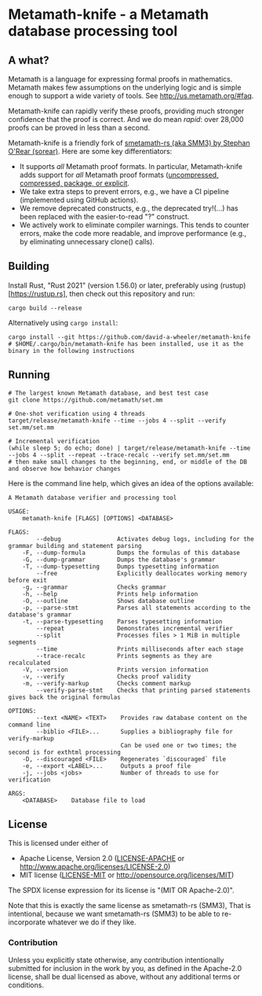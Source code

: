# Metamath-knife - a Metamath database processing tool

## A what?

Metamath is a language for expressing formal proofs in mathematics. Metamath makes few assumptions on the underlying logic and is simple enough to support a wide variety of tools.
See http://us.metamath.org/#faq.

Metamath-knife can rapidly verify these proofs, providing much stronger confidence that the proof is correct. And we do mean *rapid*: over 28,000 proofs can be proved in less than a second.

Metamath-knife is a friendly fork of 
[smetamath-rs (aka SMM3) by Stephan O'Rear (sorear)](https://github.com/sorear/smetamath-rs). Here are some key differentiators:

* It supports *all* Metamath proof formats. In particular, Metamath-knife
  adds support for *all* Metamath proof formats
  (<a href="https://groups.google.com/g/metamath/c/xCUNA2ttHew/m/RXSNzdovBAAJ">uncompressed, compressed, package, or explicit</a>.
* We take extra steps to prevent errors, e.g., we have a CI pipeline
  (implemented using GitHub actions).
* We remove deprecated constructs, e.g., the deprecated try!(...)
  has been replaced with the easier-to-read "?" construct.
* We actively work to eliminate compiler warnings. This tends to
  counter errors, make the code more readable, and improve performance
  (e.g., by eliminating unnecessary clone() calls).

## Building

Install Rust, "Rust 2021" (version 1.56.0) or later, preferably using (rustup)[https://rustup.rs], then check out this repository and run:

    cargo build --release

Alternatively using `cargo install`:

    cargo install --git https://github.com/david-a-wheeler/metamath-knife
    # $HOME/.cargo/bin/metamath-knife has been installed, use it as the binary in the following instructions

## Running

    # The largest known Metamath database, and best test case
    git clone https://github.com/metamath/set.mm

    # One-shot verification using 4 threads
    target/release/metamath-knife --time --jobs 4 --split --verify set.mm/set.mm

    # Incremental verification
    (while sleep 5; do echo; done) | target/release/metamath-knife --time --jobs 4 --split --repeat --trace-recalc --verify set.mm/set.mm
    # then make small changes to the beginning, end, or middle of the DB and observe how behavior changes

Here is the command line help, which gives an idea of the options available:
```
A Metamath database verifier and processing tool

USAGE:
    metamath-knife [FLAGS] [OPTIONS] <DATABASE>

FLAGS:
        --debug                Activates debug logs, including for the grammar building and statement parsing
    -F, --dump-formula         Dumps the formulas of this database
    -G, --dump-grammar         Dumps the database's grammar
    -T, --dump-typesetting     Dumps typesetting information
        --free                 Explicitly deallocates working memory before exit
    -g, --grammar              Checks grammar
    -h, --help                 Prints help information
    -O, --outline              Shows database outline
    -p, --parse-stmt           Parses all statements according to the database's grammar
    -t, --parse-typesetting    Parses typesetting information
        --repeat               Demonstrates incremental verifier
        --split                Processes files > 1 MiB in multiple segments
        --time                 Prints milliseconds after each stage
        --trace-recalc         Prints segments as they are recalculated
    -V, --version              Prints version information
    -v, --verify               Checks proof validity
    -m, --verify-markup        Checks comment markup
        --verify-parse-stmt    Checks that printing parsed statements gives back the original formulas

OPTIONS:
        --text <NAME> <TEXT>    Provides raw database content on the command line
        --biblio <FILE>...      Supplies a bibliography file for verify-markup
                                Can be used one or two times; the second is for exthtml processing
    -D, --discouraged <FILE>    Regenerates `discouraged` file
    -e, --export <LABEL>...     Outputs a proof file
    -j, --jobs <jobs>           Number of threads to use for verification

ARGS:
    <DATABASE>    Database file to load
```

## License

This is licensed under either of

 * Apache License, Version 2.0 ([LICENSE-APACHE](LICENSE-APACHE) or http://www.apache.org/licenses/LICENSE-2.0)
 * MIT license ([LICENSE-MIT](LICENSE-MIT) or http://opensource.org/licenses/MIT)

The SPDX license expression for its license is "(MIT OR Apache-2.0)".

Note that this is exactly the same license as smetamath-rs (SMM3),
That is intentional, because we want smetamath-rs (SMM3) to be able to
re-incorporate whatever we do if they like.

### Contribution

Unless you explicitly state otherwise, any contribution intentionally submitted
for inclusion in the work by you, as defined in the Apache-2.0 license, shall be dual licensed as above, without any additional terms or conditions.
